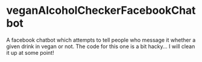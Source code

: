 # veganAlcoholCheckerFacebookChatbot
A facebook chatbot which attempts to tell people who message it whether a given drink in vegan or not. The code for this one is a bit hacky... I will clean it up at some point!

